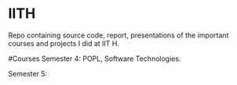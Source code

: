 # IITH
Repo containing source code, report, presentations of the important courses and projects I did at IIT H.

#Courses
Semester 4: POPL, Software Technologies.

Semester 5: 
